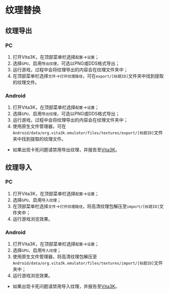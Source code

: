 # 纹理替换

## 纹理导出
### PC
1. 打开Vita3K，在顶部菜单栏选择`配置`->`设置`；
2. 选择`GPU`、启用`导出纹理`，可选以PNG或DDS格式导出；
3. 运行游戏，过程中会将纹理导出的内容会在纹理文件夹中；
4. 在顶部菜单栏选择`文件`->`打开纹理路径`，可在`export/[标题ID]`文件夹中找到提取的纹理文件。

### Android
1. 打开Vita3K，在顶部菜单栏选择`配置`->`设置`；
2. 选择`GPU`、启用`导出纹理`，可选以PNG或DDS格式导出；
3. 运行游戏，过程中会将纹理导出的内容会在纹理文件夹中；
4. 使用原生文件管理器，可在`Android/data/org.vita3k.emulator/files/textures/export/[标题ID]`文件夹中找到提取的纹理文件。

- 如果出现卡死问题请禁用导出纹理，并报告至[Vita3K](https://github.com/Vita3K/Vita3K/issues/new)。

## 纹理导入
### PC
1. 打开Vita3K，在顶部菜单栏选择`配置`->`设置`；
2. 选择`GPU`、启用`导入纹理`；
3. 在顶部菜单栏选择`文件`->`打开纹理路径`，将高清纹理包解压至`import/[标题ID]`文件夹中；
4. 运行游戏浏览效果。

### Android
1. 打开Vita3K，在顶部菜单栏选择`配置`->`设置`；
2. 选择`GPU`、启用`导入纹理`；
3. 使用原生文件管理器，将高清纹理包解压至`Android/data/org.vita3k.emulator/files/textures/import/[标题ID]`文件夹中；
4. 运行游戏浏览效果。

- 如果出现卡死问题请禁用导入纹理，并报告至[Vita3K](https://github.com/Vita3K/Vita3K-Android/issues/new)。
